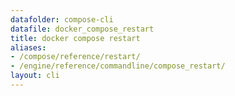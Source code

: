 ```yaml
---
datafolder: compose-cli
datafile: docker_compose_restart
title: docker compose restart
aliases:
- /compose/reference/restart/
- /engine/reference/commandline/compose_restart/
layout: cli
---
```


<!--
抱歉，此页面的内容是根据 Docker 源代码自动生成的。如果您想建议更改此处显示的文本，您需要通过搜索此仓库来找到该字符串：
https://github.com/docker/compose
-->

